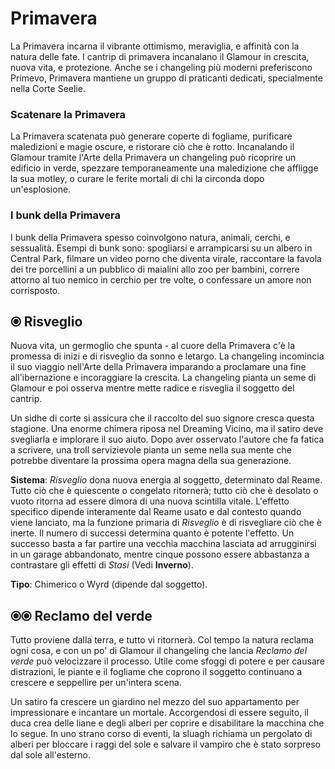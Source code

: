 # Primavera  
La Primavera incarna il vibrante ottimismo, meraviglia, e affinità con la natura delle fate. I cantrip di primavera incanalano il Glamour in  crescita, nuova vita, e protezione. Anche se i changeling più moderni preferiscono Primevo, Primavera mantiene un gruppo di praticanti dedicati, specialmente nella Corte Seelie.  

### Scatenare la Primavera  

La Primavera scatenata può generare coperte di fogliame, purificare maledizioni e magie oscure, e ristorare ciò che è rotto. Incanalando il Glamour tramite l'Arte della Primavera un changeling può ricoprire un edificio in verde, spezzare temporaneamente una maledizione che affligge la sua motley, o curare le ferite mortali di chi la circonda dopo un'esplosione.  

### I bunk della Primavera  

I bunk della Primavera spesso coinvolgono natura, animali, cerchi, e sessualità. Esempi di bunk sono: spogliarsi e arrampicarsi su un albero in Central Park, filmare un video porno che diventa virale, raccontare la favola dei tre porcellini a un pubblico di maialini allo zoo per bambini, correre attorno al tuo nemico in cerchio per tre volte, o confessare un amore non corrisposto.  

## ⦿ Risveglio  

Nuova vita, un germoglio che spunta - al cuore della Primavera c'è la promessa di inizi e di risveglio da sonno e letargo. La changeling incomincia il suo viaggio nell'Arte della Primavera imparando a proclamare una fine all'ibernazione e incoraggiare la crescita. La changeling pianta un seme di Glamour e poi osserva mentre mette radice e risveglia il soggetto del cantrip.  

Un sidhe di corte si assicura che il raccolto del suo signore cresca questa stagione. Una enorme chimera riposa nel Dreaming Vicino, ma il satiro deve svegliarla e implorare il suo aiuto. Dopo aver osservato l'autore che fa fatica a scrivere, una troll servizievole pianta un seme nella sua mente che potrebbe diventare la prossima opera magna della sua generazione.  

**Sistema**: *Risveglio* dona nuova energia al soggetto, determinato dal Reame. Tutto ciò che è quiescente o congelato ritornerà; tutto ciò che è desolato o vuoto ritorna ad essere dimora di una nuova scintilla vitale. L'effetto specifico dipende interamente dal Reame usato e dal contesto quando viene lanciato, ma la funzione primaria di *Risveglio* è di risvegliare ciò che è inerte. Il numero di successi determina quanto è potente l'effetto. Un successo basta a far partire una vecchia macchina lasciata ad arrugginirsi in un garage abbandonato, mentre cinque possono essere abbastanza a contrastare gli effetti di *Stasi* (Vedi **Inverno**).  

**Tipo**: Chimerico o Wyrd (dipende dal soggetto).  

## ⦿⦿ Reclamo del verde

Tutto proviene dalla terra, e tutto vi ritornerà. Col tempo la natura reclama ogni cosa, e con un po' di Glamour il changeling che lancia *Reclamo del verde* può velocizzare il processo. Utile come sfoggi di potere e per causare distrazioni, le piante e il fogliame che coprono il soggetto continuano a crescere e seppellire per un'intera scena.  

Un satiro fa crescere un giardino nel mezzo del suo appartamento per impressionare e incantare un mortale. Accorgendosi di essere seguito, il duca crea delle liane e degli alberi per coprire e disabilitare la macchina che lo segue. In uno strano corso di eventi, la sluagh richiama un pergolato di alberi per bloccare i raggi del sole e salvare il vampiro che è stato sorpreso dal sole all'esterno.  

